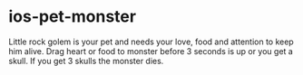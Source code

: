 # ios-pet-monster
Little rock golem is your pet and needs your love, food and attention to keep him alive.
Drag heart or food to monster before 3 seconds is up or you get a skull.
If you get 3 skulls the monster dies.
